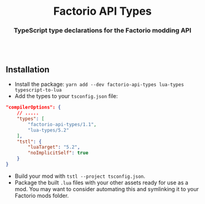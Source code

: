 <center>

# Factorio API Types

### TypeScript type declarations for the Factorio modding API 

</center><br /><br />



## Installation
- Install the package: `yarn add --dev factorio-api-types lua-types typescript-to-lua`
- Add the types to your `tsconfig.json` file:
```json
"compilerOptions": {
	// .....
	"types": [
		"factorio-api-types/1.1",
		"lua-types/5.2"
	],
	"tstl": {
		"luaTarget": "5.2",
		"noImplicitSelf": true
	}
}
```
- Build your mod with `tstl --project tsconfig.json`.
- Package the built `.lua` files with your other assets ready for use as a mod. You may want to consider automating this and symlinking it to your Factorio mods folder.
